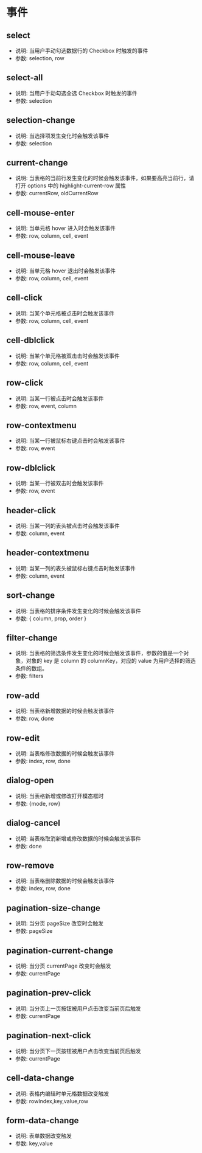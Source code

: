 # 事件

## select

* 说明: 当用户手动勾选数据行的 Checkbox 时触发的事件
* 参数: selection, row

## select-all

* 说明: 当用户手动勾选全选 Checkbox 时触发的事件
* 参数: selection

## selection-change

* 说明: 当选择项发生变化时会触发该事件
* 参数: selection

## current-change

* 说明: 当表格的当前行发生变化的时候会触发该事件，如果要高亮当前行，请打开 options 中的 highlight-current-row 属性
* 参数: currentRow, oldCurrentRow

## cell-mouse-enter

* 说明: 当单元格 hover 进入时会触发该事件
* 参数: row, column, cell, event

## cell-mouse-leave

* 说明: 当单元格 hover 退出时会触发该事件
* 参数: row, column, cell, event

## cell-click

* 说明: 当某个单元格被点击时会触发该事件
* 参数: row, column, cell, event

## cell-dblclick

* 说明: 当某个单元格被双击击时会触发该事件
* 参数: row, column, cell, event

## row-click

* 说明: 当某一行被点击时会触发该事件
* 参数: row, event, column

## row-contextmenu

* 说明: 当某一行被鼠标右键点击时会触发该事件
* 参数: row, event

## row-dblclick

* 说明: 当某一行被双击时会触发该事件
* 参数: row, event

## header-click

* 说明: 当某一列的表头被点击时会触发该事件
* 参数: column, event

## header-contextmenu

* 说明: 当某一列的表头被鼠标右键点击时触发该事件
* 参数: column, event

## sort-change

* 说明: 当表格的排序条件发生变化的时候会触发该事件
* 参数: { column, prop, order }

## filter-change

* 说明: 当表格的筛选条件发生变化的时候会触发该事件，参数的值是一个对象，对象的 key 是 column 的 columnKey，对应的 value 为用户选择的筛选条件的数组。
* 参数: filters

## row-add

* 说明: 当表格新增数据的时候会触发该事件
* 参数: row, done

## row-edit

* 说明: 当表格修改数据的时候会触发该事件
* 参数: index, row, done

## dialog-open

* 说明: 当表格新增或修改打开模态框时
* 参数: {mode, row}

## dialog-cancel

* 说明: 当表格取消新增或修改数据的时候会触发该事件
* 参数: done

## row-remove

* 说明: 当表格删除数据的时候会触发该事件
* 参数: index, row, done

## pagination-size-change

* 说明: 当分页 pageSize 改变时会触发
* 参数: pageSize

## pagination-current-change

* 说明: 当分页 currentPage 改变时会触发
* 参数: currentPage

## pagination-prev-click

* 说明: 当分页上一页按钮被用户点击改变当前页后触发
* 参数: currentPage

## pagination-next-click

* 说明: 当分页下一页按钮被用户点击改变当前页后触发
* 参数: currentPage

## cell-data-change

* 说明: 表格内编辑时单元格数据改变触发
* 参数: rowIndex,key,value,row

## form-data-change

* 说明: 表单数据改变触发
* 参数: key,value
